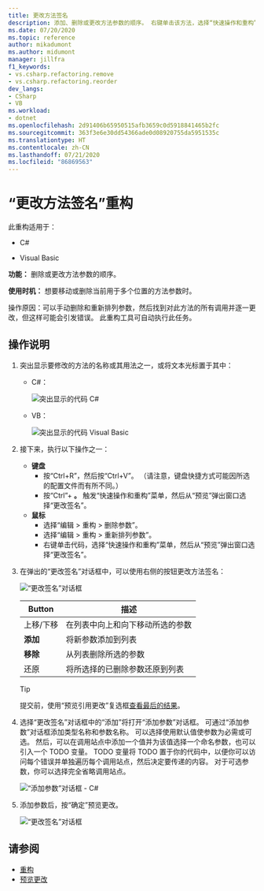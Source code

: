 ```yaml
---
title: 更改方法签名
description: 添加、删除或更改方法参数的顺序。 右键单击该方法，选择“快速操作和重构”，然后选择“更改签名”。
ms.date: 07/20/2020
ms.topic: reference
author: mikadumont
ms.author: midumont
manager: jillfra
f1_keywords:
- vs.csharp.refactoring.remove
- vs.csharp.refactoring.reorder
dev_langs:
- CSharp
- VB
ms.workload:
- dotnet
ms.openlocfilehash: 2d91406b65950515afb3659c0d5918841465b2fc
ms.sourcegitcommit: 363f3e6e30dd54366ade0d08920755da5951535c
ms.translationtype: HT
ms.contentlocale: zh-CN
ms.lasthandoff: 07/21/2020
ms.locfileid: "86869563"
---
```

# <a name="change-a-method-signature-refactoring"></a>“更改方法签名”重构

此重构适用于：

- C#

- Visual Basic

**功能：** 删除或更改方法参数的顺序。

**使用时机：** 想要移动或删除当前用于多个位置的方法参数时。

操作原因：可以手动删除和重新排列参数，然后找到对此方法的所有调用并逐一更改，但这样可能会引发错误。  此重构工具可自动执行此任务。

## <a name="how-to"></a>操作说明

1. 突出显示要修改的方法的名称或其用法之一，或将文本光标置于其中：

   - C#：

       ![突出显示的代码 C#](media/changesignature-highlight-cs.png)

   - VB：

       ![突出显示的代码 Visual Basic](media/changesignature-highlight-vb.png)

2. 接下来，执行以下操作之一：

   - **键盘**
      - 按“Ctrl+R”，然后按“Ctrl+V”。  （请注意，键盘快捷方式可能因所选的配置文件而有所不同。）
      - 按“Ctrl”+ **。** 触发“快速操作和重构”菜单，然后从“预览”弹出窗口选择“更改签名”。
   - **鼠标**
      - 选择“编辑 > 重构 > 删除参数”。
      - 选择“编辑 > 重构 > 重新排列参数”。
      - 右键单击代码，选择“快速操作和重构”菜单，然后从“预览”弹出窗口选择“更改签名”。

3. 在弹出的“更改签名”对话框中，可以使用右侧的按钮更改方法签名：

   ![“更改签名”对话框](media/change-signature.png)

   | Button | 描述
   | ------ | ---
   | 上移/下移 | 在列表中向上和向下移动所选的参数
   | **添加** | 将新参数添加到列表
   | **移除** | 从列表删除所选的参数
   | 还原 | 将所选择的已删除参数还原到列表

   > [!TIP]
   > 提交前，使用“预览引用更改”复选框[查看最后的结果](../../ide/preview-changes.md)。

4. 选择“更改签名”对话框中的“添加”将打开“添加参数”对话框。 可通过“添加参数”对话框添加类型名称和参数名称。 可以选择使用默认值使参数为必需或可选。 然后，可以在调用站点中添加一个值并为该值选择一个命名参数，也可以引入一个 TODO 变量。 TODO 变量将 TODO 置于你的代码中，以便你可以访问每个错误并单独遍历每个调用站点，然后决定要传递的内容。 对于可选参数，你可以选择完全省略调用站点。

    ![“添加参数”对话框 - C#](media/add-parameter-dialog.png)

5. 添加参数后，按“确定”预览更改。

    ![“更改签名”对话框](media/change-signature.png)

## <a name="see-also"></a>请参阅

- [重构](../refactoring-in-visual-studio.md)
- [预览更改](../../ide/preview-changes.md)